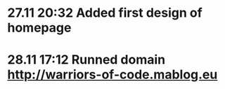 # 27.11 20:32 Added first design of homepage
# 28.11 17:12 Runned domain http://warriors-of-code.mablog.eu
